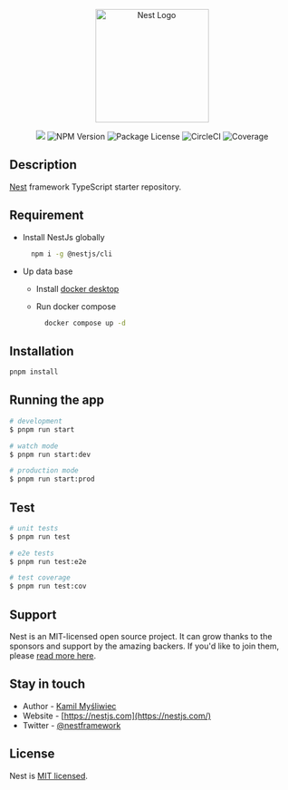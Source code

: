 <p align="center"><img src="https://nestjs.com/img/logo-small.svg" width="200" alt="Nest Logo" /></p>

<p align="center">
  <img src="https://img.shields.io/badge/node-v18.18.2-green" />
  <img src="https://img.shields.io/badge/npm-v9.8.1-blue" alt="NPM Version" />
  <img src="https://img.shields.io/npm/l/@nestjs/core.svg" alt="Package License" />
  <img src="https://img.shields.io/circleci/build/github/nestjs/nest/master" alt="CircleCI" />
  <img src="https://coveralls.io/repos/github/nestjs/nest/badge.svg?branch=master#9" alt="Coverage" />
</p>

## Description

[Nest](https://github.com/nestjs/nest) framework TypeScript starter repository.

## Requirement

- Install NestJs globally

    ```bash
      npm i -g @nestjs/cli
    ```

- Up data base
  - Install [docker desktop](https://www.docker.com/products/docker-desktop/)
  - Run docker compose

    ```bash
      docker compose up -d
    ```

## Installation

```bash
pnpm install
```

## Running the app

```bash
# development
$ pnpm run start

# watch mode
$ pnpm run start:dev

# production mode
$ pnpm run start:prod
```

## Test

```bash
# unit tests
$ pnpm run test

# e2e tests
$ pnpm run test:e2e

# test coverage
$ pnpm run test:cov
```

##

## Support

Nest is an MIT-licensed open source project. It can grow thanks to the sponsors and support by the amazing backers. If you'd like to join them, please [read more here](https://docs.nestjs.com/support).

## Stay in touch

- Author - [Kamil Myśliwiec](https://kamilmysliwiec.com)
- Website - [https://nestjs.com](https://nestjs.com/)
- Twitter - [@nestframework](https://twitter.com/nestframework)

## License

Nest is [MIT licensed](LICENSE).
